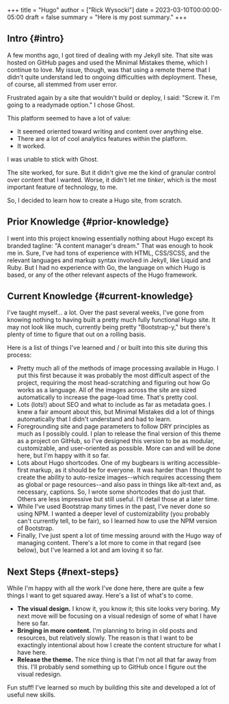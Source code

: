 +++
title = "Hugo"
author = ["Rick Wysocki"]
date = 2023-03-10T00:00:00-05:00
draft = false
summary = "Here is my post summary."
+++

## Intro {#intro}

A few months ago, I got tired of dealing with my Jekyll site. That site
was hosted on GitHub pages and used the Minimal Mistakes theme, which I
continue to love. My issue, though, was that using a remote theme that I
didn't quite understand led to ongoing difficulties with deployment.
These, of course, all stemmed from user error.

Frustrated again by a site that wouldn't build or deploy, I said: "Screw
it. I'm going to a readymade option." I chose Ghost.

This platform seemed to have a lot of value:

-   It seemed oriented toward writing and content over anything else.
-   There are a lot of cool analytics features within the platform.
-   It worked.

I was unable to stick with Ghost.

The site worked, for sure. But it didn't give me the kind of granular
control over content that I wanted. Worse, it didn't let me _tinker_,
which is the most important feature of technology, to me.

So, I decided to learn how to create a Hugo site, from scratch.


## Prior Knowledge {#prior-knowledge}

I went into this project knowing essentially nothing about Hugo except
its branded tagline: "A content manager's dream." That was enough to
hook me in. Sure, I've had tons of experience with HTML, CSS/SCSS, and
the relevant languages and markup syntax involved in Jekyll, like Liquid
and Ruby. But I had no experience with Go, the language on which Hugo is
based, or any of the other relevant aspects of the Hugo framework.


## Current Knowledge {#current-knowledge}

I've taught myself... a lot. Over the past several weeks, I've gone from
knowing nothing to having built a pretty much fully functional Hugo
site. It may not look like much, currently being pretty "Bootstrap-y,"
but there's plenty of time to figure that out on a rolling basis.

Here is a list of things I've learned and / or built into this site
during this process:

-   Pretty much all of the methods of image processing available in Hugo.
    I put this first because it was probably the most difficult aspect of
    the project, requiring the most head-scratching and figuring out how
    Go works as a language. All of the images across the site are sized
    automatically to increase the page-load time. That's pretty cool.
-   Lots (lots!) about SEO and what to include as far as metadata goes. I
    knew a fair amount about this, but Minimal Mistakes did a lot of
    things automatically that I didn't understand and had to learn.
-   Foregrounding site and page parameters to follow DRY principles as
    much as I possibly could. I plan to release the final version of this
    theme as a project on GitHub, so I've designed this version to be as
    modular, customizable, and user-oriented as possible. More can and
    will be done here, but I'm happy with it so far.
-   Lots about Hugo shortcodes. One of my bugbears is writing
    accessible-first markup, as it should be for everyone. It was harder
    than I thought to create the ability to auto-resize images--which
    requires accessing them as global or page resources--and also pass in
    things like alt-text and, as necessary, captions. So, I wrote some
    shortcodes that do just that. Others are less impressive but still
    useful. I'll detail those at a later time.
-   While I've used Bootstrap many times in the past, I've never done so
    using NPM. I wanted a deeper level of customizability (you probably
    can't currently tell, to be fair), so I learned how to use the NPM
    version of Bootstrap.
-   Finally, I've just spent a lot of time messing around with the Hugo
    way of managing content. There's a lot more to come in that regard
    (see below), but I've learned a lot and am loving it so far.


## Next Steps {#next-steps}

While I'm happy with all the work I've done here, there are quite a few
things I want to get squared away. Here's a list of what's to come.

-   **The visual design.** I know it, you know it; this site looks very
    boring. My next move will be focusing on a visual redesign of some of
    what I have here so far.
-   **Bringing in more content.** I'm planning to bring in old posts and
    resources, but relatively slowly. The reason is that I want to be
    exactingly intentional about how I create the content structure for
    what I have here.
-   **Release the theme.** The nice thing is that I'm not all that far away
    from this. I'll probably send something up to GitHub once I figure out
    the visual redesign.

Fun stuff! I've learned so much by building this site and developed a
lot of useful new skills.
